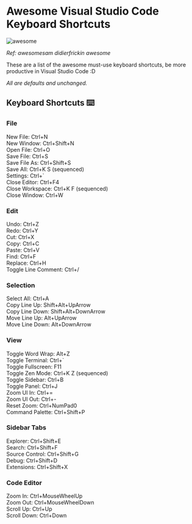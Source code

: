 # Awesome Visual Studio Code Keyboard Shortcuts

![awesome](https://media0.giphy.com/media/xTiTnBMEz7zAKs57LG/giphy.gif "Awesome! - awesomesam didierfrickin awesome")

_Ref: awesomesam didierfrickin awesome_

These are a list of the awesome must-use keyboard shortcuts, be more productive in Visual Studio Code :D

_All are defaults and unchanged._

## Keyboard Shortcuts ⌨️

### File

New File: Ctrl+N\
New Window: Ctrl+Shift+N\
Open File: Ctrl+O\
Save File: Ctrl+S\
Save File As: Ctrl+Shift+S\
Save All: Ctrl+K S (sequenced)\
Settings: Ctrl+\`\
Close Editor: Ctrl+F4\
Close Workspace: Ctrl+K F (sequenced)\
Close Window: Ctrl+W

### Edit

Undo: Ctrl+Z\
Redo: Ctrl+Y\
Cut: Ctrl+X\
Copy: Ctrl+C\
Paste: Ctrl+V\
Find: Ctrl+F\
Replace: Ctrl+H\
Toggle Line Comment: Ctrl+/

### Selection

Select All: Ctrl+A\
Copy Line Up: Shift+Alt+UpArrow\
Copy Line Down: Shift+Alt+DownArrow\
Move Line Up: Alt+UpArrow\
Move Line Down: Alt+DownArrow

### View

Toggle Word Wrap: Alt+Z\
Toggle Terminal: Ctrl+\`\
Toggle Fullscreen: F11\
Toggle Zen Mode: Ctrl+K Z (sequenced)\
Toggle Sidebar: Ctrl+B\
Toggle Panel: Ctrl+J\
Zoom UI In: Ctrl+=\
Zoom UI Out: Ctrl+-\
Reset Zoom: Ctrl+NumPad0\
Command Palette: Ctrl+Shift+P

### Sidebar Tabs

Explorer: Ctrl+Shift+E\
Search: Ctrl+Shift+F\
Source Control: Ctrl+Shift+G\
Debug: Ctrl+Shift+D\
Extensions: Ctrl+Shift+X

### Code Editor

Zoom In: Ctrl+MouseWheelUp\
Zoom Out: Ctrl+MouseWheelDown\
Scroll Up: Ctrl+Up\
Scroll Down: Ctrl+Down


